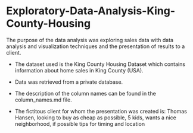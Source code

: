 # Exploratory-Data-Analysis-King-County-Housing

The purpose of the data analysis was exploring sales data with data analysis and visualization techniques and the presentation of results to a client.

- The dataset used is the King County Housing Dataset which contains information about home sales in King County (USA).

- Data was retrieved from a private database.

- The description of the column names can be found in the column_names.md file.

- The fictitous client for whom the presentation was created is: Thomas Hansen, looking to buy as cheap as possible, 5 kids, wants a nice neighborhood, if possible tips for timing and location